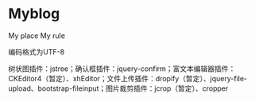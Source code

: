 # Myblog
My place My rule

编码格式为UTF-8

树状图插件：jstree；确认框插件：jquery-confirm；富文本编辑器插件：CKEditor4（暂定）、xhEditor；文件上传插件：dropify（暂定）、jquery-file-upload、bootstrap-fileinput；图片裁剪插件：jcrop（暂定）、cropper
